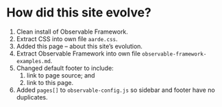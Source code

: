 # How did this site evolve?
1. Clean install of Observable Framework.
1. Extract CSS into own file `aarde.css`.
1. Added this page – about this site’s evolution.
1. Extract Observable Framework into own file `observable-framework-examples.md`.
1. Changed default footer to include:
    1. link to page source; and
    1. link to this page.
1. Added `pages[]` to `observable-config.js` so sidebar and footer have no duplicates.